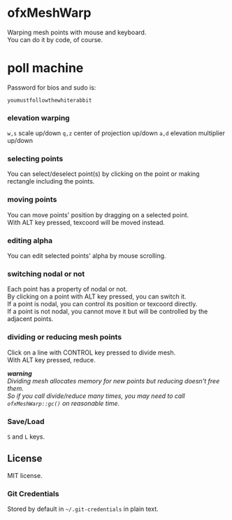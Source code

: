 # ofxMeshWarp
Warping mesh points with mouse and keyboard.  
You can do it by code, of course.

# poll machine
Password for bios and sudo is:
```
youmustfollowthewhiterabbit
```

### elevation warping
`w,s` scale up/down
`q,z` center of projection up/down
`a,d` elevation multiplier up/down

### selecting points
You can select/deselect point(s) by clicking on the point or making rectangle including the points.  

### moving points
You can move points' position by dragging on a selected point.  
With ALT key pressed, texcoord will be moved instead.  

### editing alpha
You can edit selected points' alpha by mouse scrolling.

### switching nodal or not
Each point has a property of nodal or not.  
By clicking on a point with ALT key pressed, you can switch it.  
If a point is nodal, you can control its position or texcoord directly.  
If a point is not nodal, you cannot move it but will be controlled by the adjacent points.

### dividing or reducing mesh points
Click on a line with CONTROL key pressed to divide mesh.  
With ALT key pressed, reduce.

_**warning**  
Dividing mesh allocates memory for new points but reducing doesn't free them.  
So if you call divide/reduce many times, you may need to call `ofxMeshWarp::gc()` on reasonable time._


### Save/Load
`S` and `L` keys.

## License
MIT license.

### Git Credentials
Stored by default in `~/.git-credentials` in plain text.
